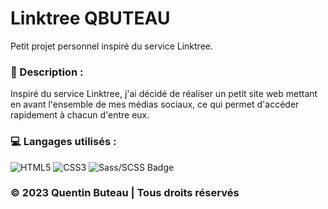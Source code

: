 # Linktree QBUTEAU

Petit projet personnel inspiré du service Linktree.

### 📜 Description :
Inspiré du service Linktree, j'ai décidé de réaliser un petit site web mettant en avant l'ensemble de mes médias sociaux, ce qui permet d'accéder rapidement à chacun d'entre eux.

### 💻 Langages utilisés :
![HTML5](https://img.shields.io/badge/html5-%23E34F26.svg?style=for-the-badge&logo=html5&logoColor=white)
![CSS3](https://img.shields.io/badge/css3-%231572B6.svg?style=for-the-badge&logo=css3&logoColor=white)
![Sass/SCSS Badge](https://img.shields.io/badge/Sass/SCSS-CC6699?style=for-the-badge&logo=sass&logoColor=white)

### © 2023 Quentin Buteau | Tous droits réservés
